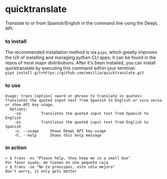 # quicktranslate   
Translate to or from Spanish/English in the command line using the DeepL API.    

### to install   
The recommended installation method is via ```pipx```, which greatly improves the UX of installing and managing python CLI apps; it can be found in the repos of most major distributions. After it's been installed, you can install quicktranslate by executing this command within your terminal:   
```pipx install git+https://github.com/emzilia/quicktranslate.git```   

### to use   
```
Usage: trans [option] <word or phrase to translate in quotes>
Translates the quoted input text from Spanish to English or vice versa
or show API key usage.
  Options:
    -se		    Translates the quoted input text from Spanish to English
    -es		    Translates the quoted input text from English to Spanish
    -u, --usage	    Shows DeepL API key usage
    -h, --help	    Shows this help message
```   

### in action   
```
> $ trans -es "Please help, they keep me in a small box"
Por favor ayuda, me tienen en una pequeña caja
> $ trans -se "No te preocupes, esto sólo mejora"
Don't worry, it only gets better
```
